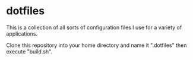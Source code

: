 # dotfiles

This is a collection of all sorts of configuration files I use for a variety of
applications.

Clone this repository into your home directory and name it ".dotfiles" then
execute "build.sh".
